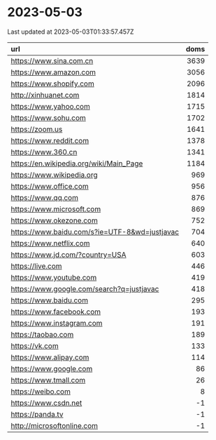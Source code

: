 # 2023-05-03

<!-- BEGIN -->
Last updated at 2023-05-03T01:33:57.457Z

url | doms
:- | -:
https://www.sina.com.cn | 3639
https://www.amazon.com | 3056
https://www.shopify.com | 2096
http://xinhuanet.com | 1814
https://www.yahoo.com | 1715
https://www.sohu.com | 1702
https://zoom.us | 1641
https://www.reddit.com | 1378
https://www.360.cn | 1341
https://en.wikipedia.org/wiki/Main_Page | 1184
https://www.wikipedia.org | 969
https://www.office.com | 956
https://www.qq.com | 876
https://www.microsoft.com | 869
https://www.okezone.com | 752
https://www.baidu.com/s?ie=UTF-8&wd=justjavac | 704
https://www.netflix.com | 640
https://www.jd.com/?country=USA | 603
https://live.com | 446
https://www.youtube.com | 419
https://www.google.com/search?q=justjavac | 418
https://www.baidu.com | 295
https://www.facebook.com | 193
https://www.instagram.com | 191
https://taobao.com | 189
https://vk.com | 133
https://www.alipay.com | 114
https://www.google.com | 86
https://www.tmall.com | 26
https://weibo.com | 8
https://www.csdn.net | -1
https://panda.tv | -1
http://microsoftonline.com | -1
<!-- END -->
